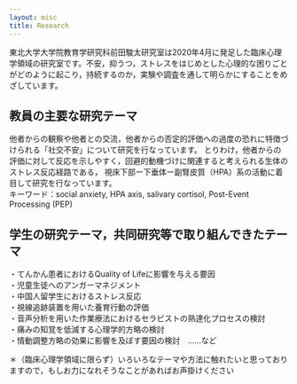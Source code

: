 ```yaml
---
layout: misc
title: Research
---
```


東北大学大学院教育学研究科前田駿太研究室は2020年4月に発足した臨床心理学領域の研究室です。不安，抑うつ，ストレスをはじめとした心理的な困りごとがどのように起こり，持続するのか，実験や調査を通して明らかにすることをめざしています。<br>

## 教員の主要な研究テーマ<br>
他者からの観察や他者との交流，他者からの否定的評価への過度の恐れに特徴づけられる「社交不安」について研究を行なっています。
とりわけ，他者からの評価に対して反応を示しやすく，回避的動機づけに関連すると考えられる生体のストレス反応経路である，
視床下部ー下垂体ー副腎皮質（HPA）系の活動に着目して研究を行なっています。<br>
キーワード：social anxiety, HPA axis, salivary cortisol, Post-Event Processing (PEP)

## 学生の研究テーマ，共同研究等で取り組んできたテーマ<br>
・てんかん患者におけるQuality of Lifeに影響を与える要因<br>
・児童生徒へのアンガーマネジメント<br>
・中国人留学生におけるストレス反応<br>
・視線追跡装置を用いた養育行動の評価<br>
・音声分析を用いた作業療法におけるセラピストの熟達化プロセスの検討<br>
・痛みの知覚を低減する心理学的方略の検討<br>
・情動調整方略の効果に影響を及ぼす要因の検討　……など<br>

＊（臨床心理学領域に限らず）いろいろなテーマや方法に触れたいと思っておりますので，もしお力になれそうなことがあればお声掛けください
